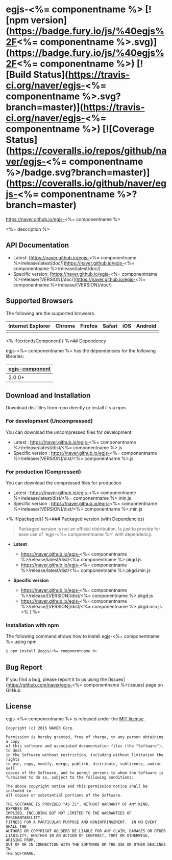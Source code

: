 # egjs-<%= componentname %> [![npm version](https://badge.fury.io/js/%40egjs%2F<%= componentname %>.svg)](https://badge.fury.io/js/%40egjs%2F<%= componentname %>) [![Build Status](https://travis-ci.org/naver/egjs-<%= componentname %>.svg?branch=master)](https://travis-ci.org/naver/egjs-<%= componentname %>) [![Coverage Status](https://coveralls.io/repos/github/naver/egjs-<%= componentname %>/badge.svg?branch=master)](https://coveralls.io/github/naver/egjs-<%= componentname %>?branch=master)

https://naver.github.io/egjs-<%= componentname %>

<%= description %>

## API Documentation
- Latest: [https://naver.github.io/egjs-<%= componentname %>/release/latest/doc/](https://naver.github.io/egjs-<%= componentname %>/release/latest/doc/)
- Specific version: [https://naver.github.io/egjs-<%= componentname %>/release/[VERSION]/doc/](https://naver.github.io/egjs-<%= componentname %>/release/[VERSION]/doc/)


## Supported Browsers
The following are the supported browsers.

|Internet Explorer|Chrome|Firefox|Safari|iOS|Android|
|---|---|---|---|---|---|
|||||||


<% if(extendsComponent){ %>## Dependency

egjs-<%= componentname %> has the dependencies for the following libraries:

|[egjs-component](http://github.com/naver/egjs/egjs-component)|
|----|
|2.0.0+|<% } %>



## Download and Installation

Download dist files from repo directly or install it via npm. 

### For development (Uncompressed)

You can download the uncompressed files for development

- Latest : https://naver.github.io/egjs-<%= componentname %>/release/latest/dist/<%= componentname %>.js
- Specific version : https://naver.github.io/egjs-<%= componentname %>/release/[VERSION]/dist/<%= componentname %>.js

### For production (Compressed)

You can download the compressed files for production

- Latest : https://naver.github.io/egjs-<%= componentname %>/release/latest/dist/<%= componentname %>.min.js
- Specific version : https://naver.github.io/egjs-<%= componentname %>/release/[VERSION]/dist/<%= componentname %>.min.js

<% if(packaged){ %>### Packaged version (with Dependencies)
> Packaged version is not an official distribution.
> Is just to provide for ease use of 'egjs-<%= componentname %>' with dependency.

 - **Latest**
    - https://naver.github.io/egjs-<%= componentname %>/release/latest/dist/<%= componentname %>.pkgd.js
    - https://naver.github.io/egjs-<%= componentname %>/release/latest/dist/<%= componentname %>.pkgd.min.js

 - **Specific version**
    - https://naver.github.io/egjs-<%= componentname %>/release/[VERSION]/dist/<%= componentname %>.pkgd.js
    - https://naver.github.io/egjs-<%= componentname %>/release/[VERSION]/dist/<%= componentname %>.pkgd.min.js
<% } %>
### Installation with npm

The following command shows how to install egjs-<%= componentname %> using npm.

```bash
$ npm install @egjs/<%= componentname %>
```

## Bug Report

If you find a bug, please report it to us using the [Issues](https://github.com/naver/egjs-<%= componentname %>/issues) page on GitHub.


## License
egjs-<%= componentname %> is released under the [MIT license](http://naver.github.io/egjs/license.txt).


```
Copyright (c) 2015 NAVER Corp.

Permission is hereby granted, free of charge, to any person obtaining a copy
of this software and associated documentation files (the "Software"), to deal
in the Software without restriction, including without limitation the rights
to use, copy, modify, merge, publish, distribute, sublicense, and/or sell
copies of the Software, and to permit persons to whom the Software is
furnished to do so, subject to the following conditions:

The above copyright notice and this permission notice shall be included in
all copies or substantial portions of the Software.

THE SOFTWARE IS PROVIDED "AS IS", WITHOUT WARRANTY OF ANY KIND, EXPRESS OR
IMPLIED, INCLUDING BUT NOT LIMITED TO THE WARRANTIES OF MERCHANTABILITY,
FITNESS FOR A PARTICULAR PURPOSE AND NONINFRINGEMENT.  IN NO EVENT SHALL THE
AUTHORS OR COPYRIGHT HOLDERS BE LIABLE FOR ANY CLAIM, DAMAGES OR OTHER
LIABILITY, WHETHER IN AN ACTION OF CONTRACT, TORT OR OTHERWISE, ARISING FROM,
OUT OF OR IN CONNECTION WITH THE SOFTWARE OR THE USE OR OTHER DEALINGS IN
THE SOFTWARE.
```
